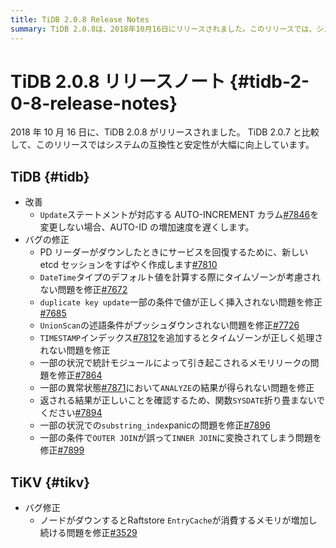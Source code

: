 ```yaml
---
title: TiDB 2.0.8 Release Notes
summary: TiDB 2.0.8は、2018年10月16日にリリースされました。このリリースでは、システムの互換性と安定性が大幅に向上しています。改善点として、Updateステートメントが対応するAUTO-INCREMENTカラムを変更しない場合、AUTO-IDの増加速度が遅くなります。また、バグの修正として、PDリーダーがダウンしたときにサービスを回復するために新しいetcdセッションをすばやく作成するなどの修正が含まれています。TiKVのバグ修正としては、ノードがダウンするとRaftstoreのEntryCacheが消費するメモリが増加し続ける問題が修正されています。
---
```


# TiDB 2.0.8 リリースノート {#tidb-2-0-8-release-notes}

2018 年 10 月 16 日に、TiDB 2.0.8 がリリースされました。 TiDB 2.0.7 と比較して、このリリースではシステムの互換性と安定性が大幅に向上しています。

## TiDB {#tidb}

-   改善
    -   `Update`ステートメントが対応する AUTO-INCREMENT カラム[#7846](https://github.com/pingcap/tidb/pull/7846)を変更しない場合、AUTO-ID の増加速度を遅くします。
-   バグの修正
    -   PD リーダーがダウンしたときにサービスを回復するために、新しい etcd セッションをすばやく作成します[#7810](https://github.com/pingcap/tidb/pull/7810)
    -   `DateTime`タイプのデフォルト値を計算する際にタイムゾーンが考慮されない問題を修正[#7672](https://github.com/pingcap/tidb/pull/7672)
    -   `duplicate key update`一部の条件で値が正しく挿入されない問題を修正[#7685](https://github.com/pingcap/tidb/pull/7685)
    -   `UnionScan`の述語条件がプッシュダウンされない問題を修正[#7726](https://github.com/pingcap/tidb/pull/7726)
    -   `TIMESTAMP`インデックス[#7812](https://github.com/pingcap/tidb/pull/7812)を追加するとタイムゾーンが正しく処理されない問題を修正
    -   一部の状況で統計モジュールによって引き起こされるメモリリークの問題を修正[#7864](https://github.com/pingcap/tidb/pull/7864)
    -   一部の異常状態[#7871](https://github.com/pingcap/tidb/pull/7871)において`ANALYZE`の結果が得られない問題を修正
    -   返される結果が正しいことを確認するため、関数`SYSDATE`折り畳まないでください[#7894](https://github.com/pingcap/tidb/pull/7894)
    -   一部の状況での`substring_index`panicの問題を修正[#7896](https://github.com/pingcap/tidb/pull/7896)
    -   一部の条件で`OUTER JOIN`が誤って`INNER JOIN`に変換されてしまう問題を修正[#7899](https://github.com/pingcap/tidb/pull/7899)

## TiKV {#tikv}

-   バグ修正
    -   ノードがダウンするとRaftstore `EntryCache`が消費するメモリが増加し続ける問題を修正[#3529](https://github.com/tikv/tikv/pull/3529)
